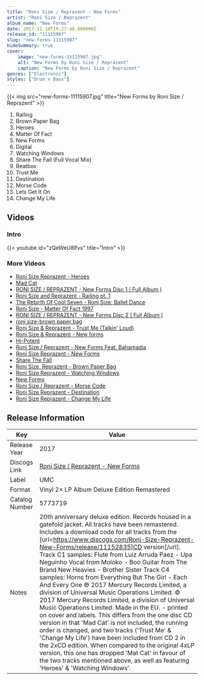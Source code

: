```yaml
---
title: "Roni Size / Reprazent - New Forms"
artist: "Roni Size / Reprazent"
album_name: "New Forms"
date: 2017-11-10T19:27:48.000000Z
release_id: "11115907"
slug: "new-forms-11115907"
hideSummary: true
cover:
    image: "new-forms-11115907.jpg"
    alt: "New Forms by Roni Size / Reprazent"
    caption: "New Forms by Roni Size / Reprazent"
genres: ["Electronic"]
styles: ["Drum n Bass"]
---
```


{{< img src="new-forms-11115907.jpg" title="New Forms by Roni Size / Reprazent" >}}

<!-- section break -->

1. Railing
2. Brown Paper Bag
3. Heroes
4. Matter Of Fact
5. New Forms
6. Digital
7. Watching Windows
8. Share The Fall (Full Vocal Mix)
9. Beatbox
10. Trust Me
11. Destination
12. Morse Code
13. Lets Get It On
14. Change My Life

<!-- section break -->




## Videos
### Intro
{{< youtube id="zQeWeU8lfvs" title="Intro" >}}<br>

### More Videos

- [Roni Size Reprazent - Heroes](https://www.youtube.com/watch?v=Xb7fQhz21OU)
- [Mad Cat](https://www.youtube.com/watch?v=sU5PQKFdCA4)
- [RONI SIZE / REPRAZENT  -  New Forms  Disc 1  ( Full Album )](https://www.youtube.com/watch?v=ivbFTbGQwzY)
- [Roni Size and Reprazent - Railing pt. 1](https://www.youtube.com/watch?v=TjgFx2HdAGE)
- [The Rebirth Of Cool Seven - Roni Size: Ballet Dance](https://www.youtube.com/watch?v=NPbUhIX8MaM)
- [Roni Size - Matter Of Fact   1997](https://www.youtube.com/watch?v=ugULktqgGTo)
- [RONI SIZE / REPRAZENT  -  New Forms  Disc 2 ( Full Album )](https://www.youtube.com/watch?v=Wi__R7WqB9w)
- [roni size-brown paper bag](https://www.youtube.com/watch?v=kUvCjREJSvA)
- [Roni Size & Reprazent - Trust Me (Talkin' Loud)](https://www.youtube.com/watch?v=bitkNUl2mt0)
- [Roni Size & Reprazent - New forms](https://www.youtube.com/watch?v=hFiAK4fD6Mk)
- [Hi-Potent](https://www.youtube.com/watch?v=GOvOYcsWB6I)
- [Roni Size / Reprazent - New Forms Feat. Bahamadia](https://www.youtube.com/watch?v=w5WESA3ACc4)
- [Roni Size Reprazent - New Forms](https://www.youtube.com/watch?v=CIU37LagLUM)
- [Share The Fall](https://www.youtube.com/watch?v=77NASpKZw8Y)
- [Roni Size, Reprazent - Brown Paper Bag](https://www.youtube.com/watch?v=cwI0gbGEyuI)
- [Roni Size Reprazent - Watching Windows](https://www.youtube.com/watch?v=AZeGmKK8ZW0)
- [New Forms](https://www.youtube.com/watch?v=SZ-H2fAwL-s)
- [Roni Size / Reprazent - Morse Code](https://www.youtube.com/watch?v=Ii1Y98ziXYA)
- [Roni Size Reprazent - Destination](https://www.youtube.com/watch?v=jthxuoPLt3E)
- [Roni Size Reprazent -  Change My Life](https://www.youtube.com/watch?v=DVXhlpxutII)


## Release Information
|  Key           | Value                                                |
| ---------------| ---------------------------------------------------- |
| Release Year   | 2017                                   |
| Discogs Link   | [Roni Size / Reprazent - New Forms](https://www.discogs.com/release/11115907-Roni-Size-Reprazent-New-Forms) |
| Label          | UMC |
| Format         | Vinyl 2× LP Album Deluxe Edition Remastered |
| Catalog Number | 5773719 |
| Notes | 20th anniversary deluxe edition.  Records housed in a gatefold jacket.  All tracks have been remastered.  Includes a download code for all tracks from the [url=https://www.discogs.com/Roni-Size-Reprazent-New-Forms/release/11152835]CD version[/url].  Track C1 samples: Flute from Luiz Arruda Paez - Upa Neguinho Vocal from Moloko - Boo Guitar from The Brand New Heavies - Brother Sister  Track C4 samples: Horns from Everything But The Girl - Each And Every One  ℗ 2017 Mercury Records Limited, a division of Universal Music Operations Limited. © 2017 Mercury Records Limited, a division of Universal Music Operations Limited. Made in the EU. - printed on cover and labels.  This differs from the one disc CD version in that 'Mad Cat' is not included, the running order is changed, and two tracks ('Trust Me' & 'Change My Life') have been included from CD 2 in the 2xCD edition. When compared to the original 4xLP version, this one has dropped 'Mat Cat' in favour of the two tracks mentioned above, as well as featuring 'Heroes' & 'Watching Windows'.  |